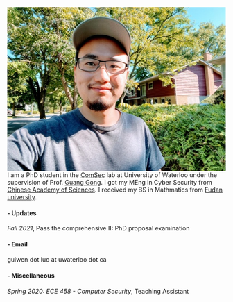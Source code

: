 <img align="right" src="smallguiwen.jpeg">

I am a PhD student in the [ComSec](https://uwaterloo.ca/communications-security-lab/) lab at University of Waterloo under the supervision of Prof. [Guang Gong](https://uwaterloo.ca/scholar/ggong). I got my MEng in Cyber Security from [Chinese Academy of Sciences](https://english.cas.cn/). I received my BS in Mathmatics from [Fudan university](https://www.fudan.edu.cn/en/).

#### - Updates

*Fall 2021*, Pass the comprehensive II: PhD proposal examination

#### - Email

guiwen dot luo at uwaterloo dot ca

#### - Miscellaneous

*Spring 2020: ECE 458 - Computer Security*, Teaching Assistant
